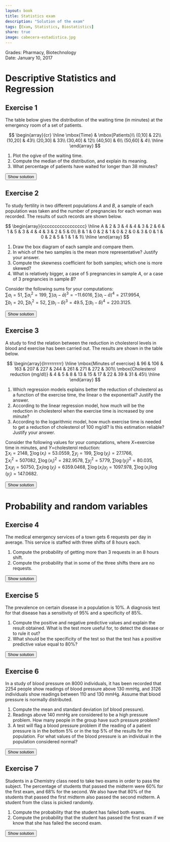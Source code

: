 ```yaml
---
layout: book
title: Statistics exam
description: "Solution of the exam"
tags: [Exam, Statistics, Biostatistics]
share: true
image: cabecera-estadistica.jpg
---
```




Grades: Pharmacy, Biotechnology  
Date: January 10, 2017 

# Descriptive Statistics and Regression

## Exercise 1
The table below gives the distribution of the waiting time (in minutes) at the emergency room of a set of patients.

$$
\begin{array}{cr}
  \hline
  \mbox{Time} & \mbox{Patients}\\
  (0,10] & 22\\
  (10,20] & 43\\
  (20,30] & 33\\
  (30,40] & 12\\
  (40,50] & 6\\
  (50,60] & 4\\
  \hline
\end{array}
$$

1. Plot the ogive of the waiting time.
2. Compute the median of the distribution, and explain its meaning.
3. What percentage of patients have waited for longer than 38 minutes?

<div><button class="solution">Show solution</button></div>
<div id="solution" style="display: none">
1. 
<img src="img/ogive_waiting_time_emergency-1.svg" title="plot of chunk ogive_waiting_time_emergency" alt="plot of chunk ogive_waiting_time_emergency" style="display: block; margin: auto;" />
2. $Me=18.89$ min. <br/>
3. 10% of patients have waited for longer than 38 minutes.
</div>


## Exercise 2
To study fertility in two different populations $A$ and $B$, a sample of each population was taken and the number of pregnancies for each woman was recorded.
The results of such records are shown below.

$$
\begin{array}{ccccccccccccccccc}
\hline
A & 2 & 3 & 4 & 4 & 3 & 2 & 6 & 1 & 5 & 3 & 4 & 4 & 3 & 2 & 5 & 0\\
B & 1 & 0 & 2 & 1 & 0 & 2 & 0 & 3 & 0 & 1 & 0 & 2 & 5 & 1 & 1 & 1\\
\hline
\end{array}
$$



1. Draw the box diagram of each sample and compare them.
2. In which of the two samples is the mean more representative? Justify your answer.
3. Compute the skewness coefficient for both samples; which one is more skewed?
4. What is relatively bigger, a case of 5 pregnancies in sample $A$, or a case of 3 pregnancies in sample $B$?

Consider the following sums for your computations:  
$\sum a_i=51$, $\sum a_i^2=199$, $\sum (a_i-\bar a)^3=-11.6016$, $\sum (a_i-\bar a)^4=217.9954$,  
$\sum b_i=20$, $\sum b_i^2=52$, $\sum (b_i-\bar b)^3=49.5$, $\sum (b_i-\bar b)^4=220.3125$.

<div><button class="solution">Show solution</button></div>
<div id="solution" style="display: none">
1. 
<img src="img/fertility_boxplot-1.svg" title="plot of chunk fertility_boxplot" alt="plot of chunk fertility_boxplot" style="display: block; margin: auto;" />
2. $\bar a=3.1875$ pregnancies, $s_a^2=2.2773$ pregnancies², $s_a=1.5091$ pregnancies, $cv_a=0.4734$. <br/>
$\bar b=1.25$ pregnancies, $s_b^2=1.6875$ pregnancies², $s_b=1.299$ pregnancies, $cv_b=1.0392$. <br/>
As the coefficient of variation of $A$ is less than the coefficient of variation of $B$, the mean of population $A$ is more representative than the mean of population $B$. <br/>
3. $g_{1,a}=-0.211$ and $g_{1,b}=1.4113$, so the distribution of $B$ is more skewed than the distribution of $A$. <br/>
5. $z_a(5)=1.2011$ and $z_b(3)=1.3472$, so 3 pregnancies is relatively bigger in population $B$ than 5 pregnancies in population $A$.
</div>

## Exercise 3
A study to find the relation between the reduction in cholesterol levels in blood and exercise has been carried out. The results are shown in the table below.

$$
\begin{array}{lrrrrrrrrrr}
\hline
\mbox{Minutes of exercise} & 96 & 106 & 163 & 207 & 227 & 244 & 261 & 271 & 272 & 301\\
\mbox{Cholesterol reduction (mg/dl)} & 4 & 5 & 8 & 13 & 15 & 17 & 22 & 39 & 31 & 45\\
\hline
\end{array}
$$



1. Which regression models explains better the reduction of cholesterol as a function of the exercise time, the linear o the exponential? Justify the answer.
2. According to the linear regression model, how much will be the reduction in cholesterol when the exercise time is increased by one minute?
3. According to the logarithmic model, how much exercise time is needed to get a reduction of cholesterol of 100 mg/dl? Is this estimation reliable? Justify your answer.

Consider the following values for your computations, where $X$=exercise time in minutes, and $Y$=cholesterol reduction:    
$\sum x_i=2148$, $\sum \log(x_i)=53.0559$, $\sum y_j=199$, $\sum \log(y_j)=27.1766$,  
$\sum x_i^2=507082$, $\sum \log(x_i)^2=282.9578$, $\sum y_j^2=5779$, $\sum \log(y_j)^2=80.035$,  
$\sum x_iy_j=50750$, $\sum x_i\log(y_j)=6359.0468$, $\sum \log(x_i)y_j=1097.978$, $\sum \log(x_i)\log(y_j)=147.0682$.

<div><button class="solution">Show solution</button></div>
<div id="solution" style="display: none">

1.Linear regression model of cholesterol reduction on exercise time: <br/>
$\bar x=214.8$ min, $s_x^2=4569.16$ min². <br/>
$\bar y=19.9$ mg/dl, $s_y^2=181.89$ (mg/dl)². <br/>
$s_{xy}=800.48$ min⋅mg/dl. <br/>
$r^2 = 0.771$. <br/>
Exponential regression model of cholesterol reduction on exercise time: <br/>
$\overline{\log(y)}=2.7177$ log(mg/dl), $s_{\log(y)}^2=0.6178$ log(mg/dl)². <br/>
$s_{x\log(y)}=52.1504$ min⋅log(mg/dl). <br/>
$r^2 = 0.9635$. <br/>
Therefore, the exponential regression model is better since its coefficient of determination is higher. <br/>
2. Regression line of cholesterol reduction on exercise time: $y=-17.7312 + 0.1752x$. <br/>
The cholesterol reduction increases 0.1752 mg/dl when the exercise time is increased by one minute. <br/>
3. Logarithmic regression model of exercise time on cholesterol reduction: 
$x=-14.6075 + 84.4135\log(y)$. <br/>
$x(100)=374.131$ min.
Despite the coefficient of determination is pretty close to 1, the estimation is not reliable since 100 mg/dl is far away from the range of values in the sample. 
</div>

# Probability and random variables

## Exercise 4
The medical emergency services of a town gets 6 requests per day in average.
This service is staffed with three shifts of 8 hours each.

1. Compute the probability of getting more than 3 requests in an 8 hours shift.
2. Compute the probability that in some of the three shifts there are no requests.



<div><button class="solution">Show solution</button></div>
<div id="solution" style="display: none">
1. Naming $X$ to the number of requests in an 8 hours shift, $X\sim P(2)$ and $P(X>3)=0.1429$. <br/>
2. Naming $Y$ to the number of shifts with no requests, $Y\sim B(3,0.1353)$ and $P(Y>0)=0.3535$.
</div>


## Exercise 5
The prevalence on certain disease in a population is 10%.
A diagnosis test for that disease has a sensitivity of 95% and a specificity of 85%.

1. Compute the positive and negative predictive values and explain the result obtained. What is the test more useful for, to detect the disease or to rule it out?
2. What should be the specificity of the test so that the test has a positive predictive value equal to 80%?



<div><button class="solution">Show solution</button></div>
<div id="solution" style="display: none">
1. $PPV=P(D|+)=0.413$ and $NPV=P(\overline D|-)=0.9935$. <br/>
2. The specificity should be $97.37\%$.
</div>


## Exercise 6
In a study of blood pressure on 8000 individuals, it has been recorded that 2254 people show readings of blood pressure above 130 mmHg, and 3126 individuals show readings between 110 and 130 mmHg.
Assume that blood pressure is normally distributed.

1. Compute the mean and standard deviation (of blood pressure).  
2. Readings above 140 mmHg are considered to be a high pressure problem.
How many people in the group have such pressure problem?
3. A test will flag a blood pressure problem if the reading of a patient pressure is in the bottom 5% or in the top 5% of the results for the population.
For what values of the blood pressure is an individual in the population considered normal?



<div><button class="solution">Show solution</button></div>
<div id="solution" style="display: none">
1. Naming $X$ to the blood pressure, $X\sim N(118.723, 19.5221)$. <br/>
2. $P(X>140)=0.1379$ and there are $1103.0473$ persons with high pressure. <br/>
3. The blood pressure is normal in the interval $(86.612, 150.8341)$.
</div>


## Exercise 7
Students in a Chemistry class need to take two exams in order to pass the subject.
The percentage of students that passed the midterm were 60% for the first exam, and 68% for the second.
We also have that 80% of the students that passed the first midterm also passed the second midterm.
A student from the class is picked randomly.

1. Compute the probability that the student has failed both exams.
2. Compute the probability that the student has passed the first exam if we know that she has failed the second exam.

<div><button class="solution">Show solution</button></div>
<div id="solution" style="display: none">
Naming $E_1$ tho the event of passing the first exam and $E_2$ to the event of passing the second exam: <br/>
1. $P(\overline E_1\cap \overline E_2)=0.2$. <br/>
2. $P(E_1|\overline E_2)=0.375$.
</div>

